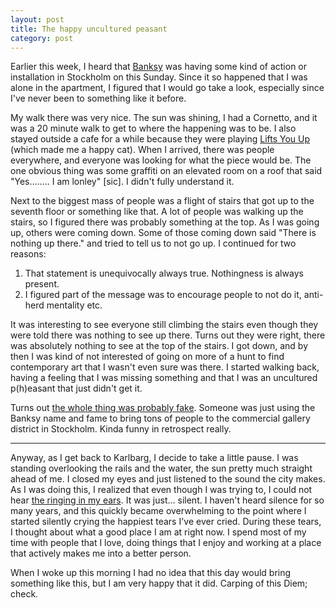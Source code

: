 ```yaml
---
layout: post
title: The happy uncultured peasant
category: post
---
```


Earlier this week, I heard that [Banksy][banksy] was having some kind of action
or installation in Stockholm on this Sunday. Since it so happened that I was
alone in the apartment, I figured that I would go take a look, especially since
I've never been to something like it before.

My walk there was very nice. The sun was shining, I had a Cornetto, and it
was a 20 minute walk to get to where the happening was to be. I also stayed
outside a cafe for a while because they were playing [Lifts You Up][lup] (which
made me a happy cat). When I arrived, there was people everywhere, and everyone
was looking for what the piece would be. The one obvious thing was some
graffiti on an elevated room on a roof that said "Yes........ I am lonley"
[sic]. I didn't fully understand it.

Next to the biggest mass of people was a flight of stairs that got up to the
seventh floor or something like that. A lot of people was walking up the
stairs, so I figured there was probably something at the top. As I was going
up, others were coming down. Some of those coming down said "There is nothing
up there." and tried to tell us to not go up. I continued for two reasons:

1. That statement is unequivocally always true. Nothingness is always present.
2. I figured part of the message was to encourage people to not do it,
   anti-herd mentality etc.

It was interesting to see everyone still climbing the stairs even though they
were told there was nothing to see up there. Turns out they were right, there
was absolutely nothing to see at the top of the stairs. I got down, and by then
I was kind of not interested of going on more of a hunt to find contemporary
art that I wasn't even sure was there. I started walking back, having a feeling
that I was missing something and that I was an uncultured p(h)easant that just
didn't get it.

Turns out [the whole thing was probably fake][fake]. Someone was just using the
Banksy name and fame to bring tons of people to the commercial gallery district
in Stockholm. Kinda funny in retrospect really.

---

Anyway, as I get back to Karlbarg, I decide to take a little pause. I was
standing overlooking the rails and the water, the sun pretty much straight
ahead of me. I closed my eyes and just listened to the sound the city makes. As
I was doing this, I realized that even though I was trying to, I could not hear
[the ringing in my ears][ringing]. It was just... silent. I haven't heard
silence for so many years, and this quickly became overwhelming to the point
where I started silently crying the happiest tears I've ever cried. During
these tears, I thought about what a good place I am at right now. I spend most
of my time with people that I love, doing things that I enjoy and working at
a place that actively makes me into a better person.

When I woke up this morning I had no idea that this day would bring something
like this, but I am very happy that it did. Carping of this Diem; check.


[banksy]: http://en.wikipedia.org/wiki/Banksy
[fake]: http://www.bristolpost.co.uk/Stockholm-Banksy-fake/story-20843197-detail/story.html
[lup]: https://www.youtube.com/watch?v=rC7XlRWXVXM
[ringing]: http://thiderman.org/posts/infernal-eternal/
